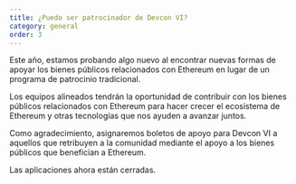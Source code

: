 ```yaml
---
title: ¿Puedo ser patrocinador de Devcon VI?
category: general
order: 3
---
```

Este año, estamos probando algo nuevo al encontrar nuevas formas de apoyar los bienes públicos relacionados con Ethereum en lugar de un programa de patrocinio tradicional.

Los equipos alineados tendrán la oportunidad de contribuir con los bienes públicos relacionados con Ethereum para hacer crecer el ecosistema de Ethereum y otras tecnologías que nos ayuden a avanzar juntos.

Como agradecimiento, asignaremos boletos de apoyo para Devcon VI a aquellos que retribuyen a la comunidad mediante el apoyo a los bienes públicos que benefician a Ethereum.

Las aplicaciones ahora están cerradas.